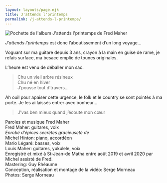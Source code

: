 ```yaml
---
layout: layouts/page.njk
title: J'attends l'printemps
permalink: /j-attends-l-printemps/
---
```

![Pochette de l'album J'attends l'printemps de Fred Maher](https://res.cloudinary.com/wikilouis/image/upload/c_scale,f_auto,w_928/v1581958264/fredmaher.jpg "Photo par Serge Morneau")

*J’attends l’printemps* est donc l’aboutissement d’un long voyage... 

Voguant sur ma guitare depuis 3 ans, crayon à la main en guise de
rame, je refais surface, ma besace emplie de tounes originales.

L’heure est venu de déballer mon sac.
 
> Chu un vieil arbre résineux\
Chu né en hiver\
J’pousse tout d’travers...

Ah oui! pour apaiser cette urgence, le folk et le country se sont
pointés à ma porte. Je les ai laissés entrer avec bonheur…

> J’vas ben mieux quand j’écoute mon cœur

Paroles et musique Fred Maher  
Fred Maher: guitares, voix  
*Enrobé d’épices secrètes gracieuseté de*  
Michel Hinton: piano, accordéon  
Mario Légaré: basses, voix  
Louis Maher: guitares, yukulele, voix  
Enregistré et mixé à St-Jean-de Matha entre août 2019 et avril 2020 par Michel assisté de Fred.  
Mastering: Guy Rhéaume  
Conception, réalisation et montage de la vidéo: Serge Morneau  
Photos: Serge Morneau